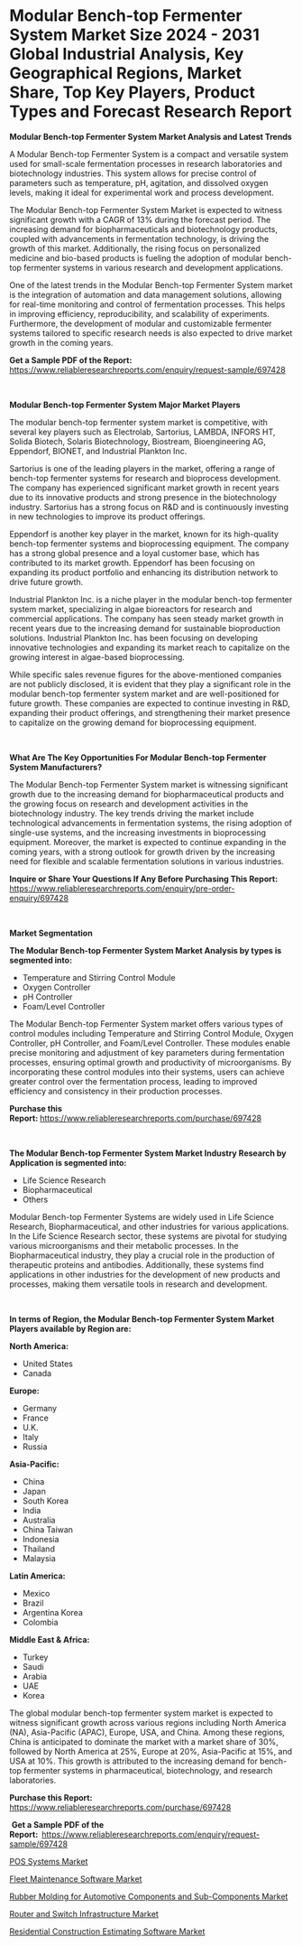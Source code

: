 <p><h1>Modular Bench-top Fermenter System Market Size 2024 - 2031 Global Industrial Analysis, Key Geographical Regions, Market Share, Top Key Players, Product Types and Forecast Research Report</h1></p><p><strong>Modular Bench-top Fermenter System Market Analysis and Latest Trends</strong></p>
<p><p>A Modular Bench-top Fermenter System is a compact and versatile system used for small-scale fermentation processes in research laboratories and biotechnology industries. This system allows for precise control of parameters such as temperature, pH, agitation, and dissolved oxygen levels, making it ideal for experimental work and process development.</p><p>The Modular Bench-top Fermenter System Market is expected to witness significant growth with a CAGR of 13% during the forecast period. The increasing demand for biopharmaceuticals and biotechnology products, coupled with advancements in fermentation technology, is driving the growth of this market. Additionally, the rising focus on personalized medicine and bio-based products is fueling the adoption of modular bench-top fermenter systems in various research and development applications.</p><p>One of the latest trends in the Modular Bench-top Fermenter System market is the integration of automation and data management solutions, allowing for real-time monitoring and control of fermentation processes. This helps in improving efficiency, reproducibility, and scalability of experiments. Furthermore, the development of modular and customizable fermenter systems tailored to specific research needs is also expected to drive market growth in the coming years.</p></p>
<p><strong>Get a Sample PDF of the Report:&nbsp;</strong> <a href="https://www.reliableresearchreports.com/enquiry/request-sample/697428">https://www.reliableresearchreports.com/enquiry/request-sample/697428</a></p>
<p>&nbsp;</p>
<p><strong>Modular Bench-top Fermenter System Major Market Players</strong></p>
<p><p>The modular bench-top fermenter system market is competitive, with several key players such as Electrolab, Sartorius, LAMBDA, INFORS HT, Solida Biotech, Solaris Biotechnology, Biostream, Bioengineering AG, Eppendorf, BIONET, and Industrial Plankton Inc.</p><p>Sartorius is one of the leading players in the market, offering a range of bench-top fermenter systems for research and bioprocess development. The company has experienced significant market growth in recent years due to its innovative products and strong presence in the biotechnology industry. Sartorius has a strong focus on R&D and is continuously investing in new technologies to improve its product offerings.</p><p>Eppendorf is another key player in the market, known for its high-quality bench-top fermenter systems and bioprocessing equipment. The company has a strong global presence and a loyal customer base, which has contributed to its market growth. Eppendorf has been focusing on expanding its product portfolio and enhancing its distribution network to drive future growth.</p><p>Industrial Plankton Inc. is a niche player in the modular bench-top fermenter system market, specializing in algae bioreactors for research and commercial applications. The company has seen steady market growth in recent years due to the increasing demand for sustainable bioproduction solutions. Industrial Plankton Inc. has been focusing on developing innovative technologies and expanding its market reach to capitalize on the growing interest in algae-based bioprocessing.</p><p>While specific sales revenue figures for the above-mentioned companies are not publicly disclosed, it is evident that they play a significant role in the modular bench-top fermenter system market and are well-positioned for future growth. These companies are expected to continue investing in R&D, expanding their product offerings, and strengthening their market presence to capitalize on the growing demand for bioprocessing equipment.</p></p>
<p>&nbsp;</p>
<p><strong>What Are The Key Opportunities For Modular Bench-top Fermenter System Manufacturers?</strong></p>
<p><p>The Modular Bench-top Fermenter System market is witnessing significant growth due to the increasing demand for biopharmaceutical products and the growing focus on research and development activities in the biotechnology industry. The key trends driving the market include technological advancements in fermentation systems, the rising adoption of single-use systems, and the increasing investments in bioprocessing equipment. Moreover, the market is expected to continue expanding in the coming years, with a strong outlook for growth driven by the increasing need for flexible and scalable fermentation solutions in various industries.</p></p>
<p><strong>Inquire or Share Your Questions If Any Before Purchasing This Report:</strong> <a href="https://www.reliableresearchreports.com/enquiry/pre-order-enquiry/697428">https://www.reliableresearchreports.com/enquiry/pre-order-enquiry/697428</a></p>
<p>&nbsp;</p>
<p><strong>Market Segmentation</strong></p>
<p><strong>The Modular Bench-top Fermenter System Market Analysis by types is segmented into:</strong></p>
<p><ul><li>Temperature and Stirring Control Module</li><li>Oxygen Controller</li><li>pH Controller</li><li>Foam/Level Controller</li></ul></p>
<p><p>The Modular Bench-top Fermenter System market offers various types of control modules including Temperature and Stirring Control Module, Oxygen Controller, pH Controller, and Foam/Level Controller. These modules enable precise monitoring and adjustment of key parameters during fermentation processes, ensuring optimal growth and productivity of microorganisms. By incorporating these control modules into their systems, users can achieve greater control over the fermentation process, leading to improved efficiency and consistency in their production processes.</p></p>
<p><strong>Purchase this Report:&nbsp;</strong><a href="https://www.reliableresearchreports.com/purchase/697428">https://www.reliableresearchreports.com/purchase/697428</a></p>
<p>&nbsp;</p>
<p><strong>The Modular Bench-top Fermenter System Market Industry Research by Application is segmented into:</strong></p>
<p><ul><li>Life Science Research</li><li>Biopharmaceutical</li><li>Others</li></ul></p>
<p><p>Modular Bench-top Fermenter Systems are widely used in Life Science Research, Biopharmaceutical, and other industries for various applications. In the Life Science Research sector, these systems are pivotal for studying various microorganisms and their metabolic processes. In the Biopharmaceutical industry, they play a crucial role in the production of therapeutic proteins and antibodies. Additionally, these systems find applications in other industries for the development of new products and processes, making them versatile tools in research and development.</p></p>
<p>&nbsp;</p>
<p><strong>In terms of Region, the Modular Bench-top Fermenter System Market Players available by Region are:</strong></p>
<p>
    <p> <strong> North America: </strong>
        <ul>
            <li>United States</li>
            <li>Canada</li>
        </ul>
        </p> 
    <p> <strong> Europe: </strong>
        <ul>
            <li>Germany</li>
            <li>France</li>
            <li>U.K.</li>
            <li>Italy</li>
            <li>Russia</li>
        </ul>
        </p> 
    <p> <strong> Asia-Pacific: </strong>
        <ul>
            <li>China</li>
            <li>Japan</li>
            <li>South Korea</li>
            <li>India</li>
            <li>Australia</li>
            <li>China Taiwan</li>
            <li>Indonesia</li>
            <li>Thailand</li>
            <li>Malaysia</li>
        </ul>
        </p> 
    <p> <strong> Latin America: </strong>
        <ul>
            <li>Mexico</li>
            <li>Brazil</li>
            <li>Argentina Korea</li>
            <li>Colombia</li>
        </ul>
        </p> 
    <p> <strong> Middle East & Africa: </strong>
        <ul>
            <li>Turkey</li>
            <li>Saudi</li>
            <li>Arabia</li>
            <li>UAE</li>
            <li>Korea</li>
        </ul>
    </p>
    </p>
<p><p>The global modular bench-top fermenter system market is expected to witness significant growth across various regions including North America (NA), Asia-Pacific (APAC), Europe, USA, and China. Among these regions, China is anticipated to dominate the market with a market share of 30%, followed by North America at 25%, Europe at 20%, Asia-Pacific at 15%, and USA at 10%. This growth is attributed to the increasing demand for bench-top fermenter systems in pharmaceutical, biotechnology, and research laboratories.</p></p>
<p><strong>Purchase this Report: </strong><a href="https://www.reliableresearchreports.com/purchase/697428">https://www.reliableresearchreports.com/purchase/697428</a></p>
<p>&nbsp;<strong>Get a Sample PDF of the Report:&nbsp;&nbsp;</strong><a href="https://www.reliableresearchreports.com/enquiry/request-sample/697428">https://www.reliableresearchreports.com/enquiry/request-sample/697428</a></p>
<p><strong></strong></p>
<p><p><a href="https://medium.com/@anilaxhafa2022/pos-systems-market-analysis-and-sze-forecasted-for-period-from-2024-to-2031-9abceb5ef52d">POS Systems Market</a></p><p><a href="https://medium.com/@joanobrien1990/fleet-maintenance-software-market-insight-market-trends-growth-forecasted-from-2024-to-2031-8d726db0b1dd">Fleet Maintenance Software Market</a></p><p><a href="https://github.com/ChiragRP21/Market-Research-Report-List-3/blob/main/rubber-molding-for-automotive-components-and-sub-components-market.md">Rubber Molding for Automotive Components and Sub-Components Market</a></p><p><a href="https://github.com/Airanohannonzb68e5pb53oc1/Market-Research-Report-List-1/blob/main/router-and-switch-infrastructure-market.md">Router and Switch Infrastructure Market</a></p><p><a href="https://medium.com/@anilaxhafa2022/residential-construction-estimating-software-market-trends-forecast-and-competitive-analysis-to-94086d2d1dbe">Residential Construction Estimating Software Market</a></p></p>